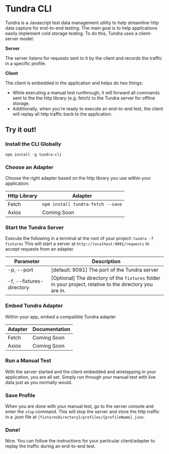 # Tundra CLI

Tundra is a Javascript test data management utility to help streamline http data capture for end-to-end testing. The main goal is to help applications easily implement cold storage testing. To do this, Tundra uses a client-server model:

**Server**

The server listens for requests sent to it by the client and records the traffic in a specific profile.

**Client**

The client is embedded in the application and helps do two things:
* While executing a manual test runthrough, it will forward all commands sent to the the http library (e.g. fetch) to the Tundra server for offline storage.
* Additionally, when you're ready to execute an end-to-end test, the client will replay all http traffic back to the application.

## Try it out!

### Install the CLI Globally

`npm install -g tundra-cli`

### Choose an Adapter

Choose the right adapter based on the http library you use within your application:

| Http Library | Adapter |
| ------ | ------ |
| Fetch | `npm install tundra-fetch --save` |
| Axios | Coming Soon |

### Start the Tundra Server

Execute the following in a terminal at the root of your project: `tundra -f fixtures`
This will start a server at `http://localhost:9091/requests` to accept requests from an adapter.

| Parameter | Description |
| ------ | ------ |
| -p, --port | [default: 9091] The port of the Tundra server |
| -f, --fixtures-directory | [Optional] The directory of the `fixtures` folder in your project, relative to the directory you are in. |

### Embed Tundra Adapter

Within your app, embed a compatible Tundra adapter

| Adapter | Documentation |
| ------ | ------ |
| Fetch | Coming Soon |
| Axios | Coming Soon |

### Run a Manual Test

With the server started and the client embedded and wiretapping in your application, you are all set. Simply run through your manual test with live data just as you normally would.

### Save Profile

When you are done with your manual test, go to the server console and enter the `stop` command. This will stop the server and store the http traffic in a .json file at `{fixturesDirectory}/profiles/{profileName}.json`.

### Done!

Nice. You can follow the instructions for your particular client/adapter to replay the traffic during an end-to-end test.
